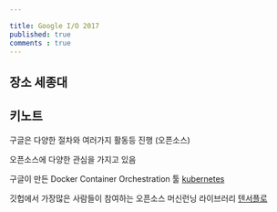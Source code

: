 ```yaml
---

title: Google I/O 2017
published: true
comments : true
---
```



## 장소 세종대 


## 키노트

구글은 다양한 절차와 여러가지 활동등 진행 (오픈소스)

오픈소스에 다양한 관심을 가지고 있음 

구글이 만든 Docker Container Orchestration 툴
[kubernetes](https://kubernetes.io/)



깃헙에서 가장많은 사람들이 참여하는 오픈소스 머신런닝 라이브러리 
[텐서플로]()